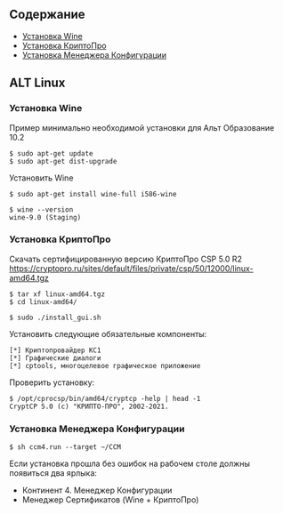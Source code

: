 ## Содержание

- [Установка Wine](#установка-wine)
- [Установка КриптоПро](#установка-криптопро)
- [Установка Менеджера Конфигурации](#установка-менеджера-конфигурации)

## ALT Linux

### Установка Wine

Пример минимально необходимой установки для Альт Образование 10.2

```
$ sudo apt-get update
$ sudo apt-get dist-upgrade
```

Установить Wine

```
$ sudo apt-get install wine-full i586-wine
```

```
$ wine --version
wine-9.0 (Staging)
```

### Установка КриптоПро

Скачать сертифицированную версию КриптоПро CSP 5.0 R2<br>
https://cryptopro.ru/sites/default/files/private/csp/50/12000/linux-amd64.tgz

```
$ tar xf linux-amd64.tgz
$ cd linux-amd64/
```

```
$ sudo ./install_gui.sh
```

Установить следующие обязательные компоненты:

```
[*] Криптопровайдер KC1
[*] Графические диалоги
[*] cptools, многоцелевое графическое приложение
```

Проверить установку:

```
$ /opt/cprocsp/bin/amd64/cryptcp -help | head -1
CryptCP 5.0 (c) "КРИПТО-ПРО", 2002-2021.
```

### Установка Менеджера Конфигурации

```
$ sh ccm4.run --target ~/CCM
```

Если установка прошла без ошибок на рабочем столе должны появиться два ярлыка:
* Континент 4. Менеджер Конфигурации
* Менеджер Сертификатов (Wine + КриптоПро)
